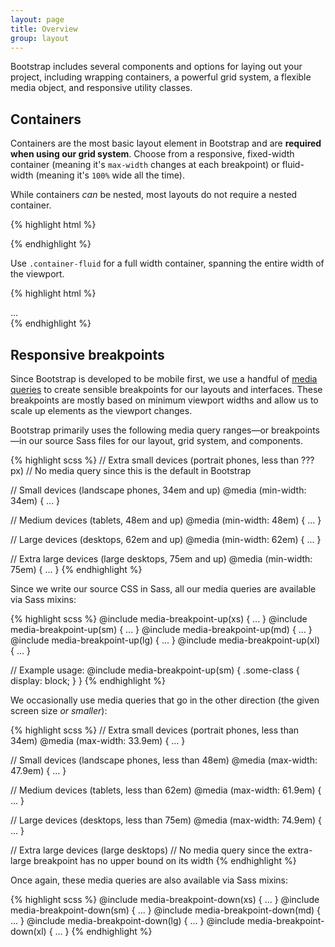 ```yaml
---
layout: page
title: Overview
group: layout
---
```


Bootstrap includes several components and options for laying out your project, including wrapping containers, a powerful grid system, a flexible media object, and responsive utility classes.

## Containers

Containers are the most basic layout element in Bootstrap and are **required when using our grid system**. Choose from a responsive, fixed-width container (meaning it's `max-width` changes at each breakpoint) or fluid-width (meaning it's `100%` wide all the time).

While containers *can* be nested, most layouts do not require a nested container.

{% highlight html %}
<div class="container">
  <!-- Content here -->
</div>
{% endhighlight %}

Use `.container-fluid` for a full width container, spanning the entire width of the viewport.

{% highlight html %}
<div class="container-fluid">
  ...
</div>
{% endhighlight %}


## Responsive breakpoints

Since Bootstrap is developed to be mobile first, we use a handful of [media queries](https://developer.mozilla.org/en-US/docs/Web/Guide/CSS/Media_queries) to create sensible breakpoints for our layouts and interfaces. These breakpoints are mostly based on minimum viewport widths and allow us to scale up elements as the viewport changes.

Bootstrap primarily uses the following media query ranges—or breakpoints—in our source Sass files for our layout, grid system, and components.

{% highlight scss %}
// Extra small devices (portrait phones, less than ???px)
// No media query since this is the default in Bootstrap

// Small devices (landscape phones, 34em and up)
@media (min-width: 34em) { ... }

// Medium devices (tablets, 48em and up)
@media (min-width: 48em) { ... }

// Large devices (desktops, 62em and up)
@media (min-width: 62em) { ... }

// Extra large devices (large desktops, 75em and up)
@media (min-width: 75em) { ... }
{% endhighlight %}

Since we write our source CSS in Sass, all our media queries are available via Sass mixins:

{% highlight scss %}
@include media-breakpoint-up(xs) { ... }
@include media-breakpoint-up(sm) { ... }
@include media-breakpoint-up(md) { ... }
@include media-breakpoint-up(lg) { ... }
@include media-breakpoint-up(xl) { ... }

// Example usage:
@include media-breakpoint-up(sm) {
  .some-class {
    display: block;
  }
}
{% endhighlight %}

We occasionally use media queries that go in the other direction (the given screen size *or smaller*):

{% highlight scss %}
// Extra small devices (portrait phones, less than 34em)
@media (max-width: 33.9em) { ... }

// Small devices (landscape phones, less than 48em)
@media (max-width: 47.9em) { ... }

// Medium devices (tablets, less than 62em)
@media (max-width: 61.9em) { ... }

// Large devices (desktops, less than 75em)
@media (max-width: 74.9em) { ... }

// Extra large devices (large desktops)
// No media query since the extra-large breakpoint has no upper bound on its width
{% endhighlight %}

Once again, these media queries are also available via Sass mixins:

{% highlight scss %}
@include media-breakpoint-down(xs) { ... }
@include media-breakpoint-down(sm) { ... }
@include media-breakpoint-down(md) { ... }
@include media-breakpoint-down(lg) { ... }
@include media-breakpoint-down(xl) { ... }
{% endhighlight %}
